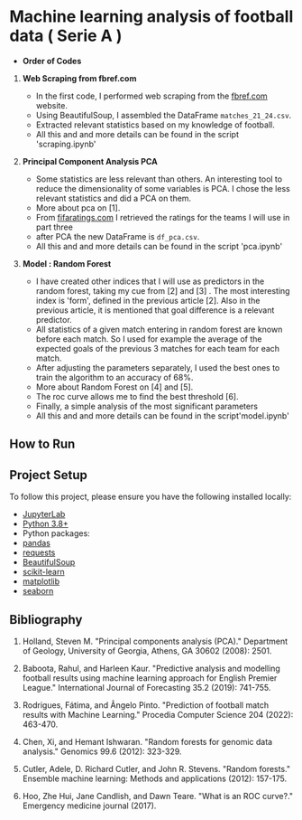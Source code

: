 # **Machine learning analysis of football data ( Serie A )**

- **Order of Codes**

1. **Web Scraping from fbref.com**
   - In the first code, I performed web scraping from the [fbref.com](https://fbref.com/it/) website.
   - Using BeautifulSoup, I assembled the DataFrame `matches_21_24.csv`.
   - Extracted relevant statistics based on my knowledge of football.
   - All this and and more details can be found in the script 'scraping.ipynb'

2. **Principal Component Analysis PCA**
   - Some statistics are less relevant than others. An interesting tool to reduce the dimensionality of some variables is PCA. I chose the less relevant statistics and did a PCA on them.
   - More about pca on [1]. 
   - From [fifaratings.com](https://www.fifaratings.com/) I retrieved the ratings for the teams I will use in part three 
   - after PCA the new DataFrame is `df_pca.csv`.
   - All this and and more details can be found in the script 'pca.ipynb'
     
3. **Model : Random Forest**
   - I have created other indices that I will use as predictors in the random forest, taking my cue from [2] and [3] . The most interesting index is 'form', defined in the previous article [2].
     Also in the previous article, it is mentioned that goal difference is a relevant predictor.
   - All statistics of a given match entering in random forest are known before each match. So I used for example the average of the expected goals of the previous 3 matches for each team for each match. 
   - After adjusting the parameters separately, I used the best ones to train the algorithm to an accuracy of 68%.
   - More about Random Forest on [4] and [5].
   - The roc curve allows me to find the best threshold [6].
   - Finally, a simple analysis of the most significant parameters
   - All this and and more details can be found in the script'model.ipynb' 


## How to Run
## Project Setup

To follow this project, please ensure you have the following installed locally:

  - [JupyterLab](https://jupyter.org/)
  - [Python 3.8+](https://www.python.org/downloads/)
  - Python packages:
  - [pandas](https://pandas.pydata.org/)
  - [requests](https://docs.python-requests.org/)
  - [BeautifulSoup](https://www.crummy.com/software/BeautifulSoup/)
  - [scikit-learn](https://scikit-learn.org/stable/)
  - [matplotlib](https://matplotlib.org/)
  - [seaborn](https://seaborn.pydata.org/)


## Bibliography

1. Holland, Steven M. "Principal components analysis (PCA)." Department of Geology, University of Georgia, Athens, GA 30602 (2008): 2501.

2. Baboota, Rahul, and Harleen Kaur. "Predictive analysis and modelling football results using machine learning approach for English Premier League." International Journal of Forecasting 35.2 (2019): 741-755.

3. Rodrigues, Fátima, and Ângelo Pinto. "Prediction of football match results with Machine Learning." Procedia Computer Science 204 (2022): 463-470.

4. Chen, Xi, and Hemant Ishwaran. "Random forests for genomic data analysis." Genomics 99.6 (2012): 323-329.

5. Cutler, Adele, D. Richard Cutler, and John R. Stevens. "Random forests." Ensemble machine learning: Methods and applications (2012): 157-175.

6. Hoo, Zhe Hui, Jane Candlish, and Dawn Teare. "What is an ROC curve?." Emergency medicine journal (2017).

